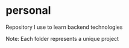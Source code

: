 # personal
Repository I use to learn backend technologies

Note: Each folder represents a unique project
